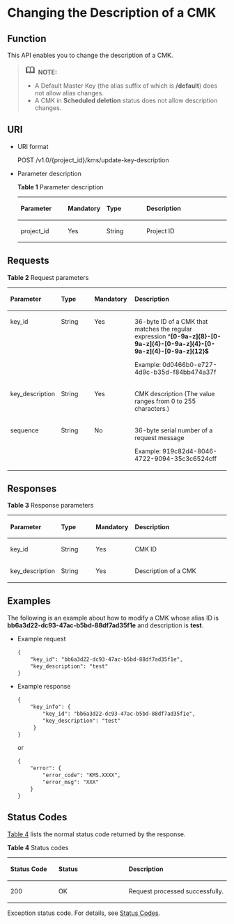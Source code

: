 # Changing the Description of a CMK<a name="kms_02_0027"></a>

## Function<a name="en-us_topic_0112992285_section6685482991125"></a>

This API enables you to change the description of a CMK.

>![](public_sys-resources/icon-note.gif) **NOTE:**   
>-   A Default Master Key \(the alias suffix of which is  **/default**\) does not allow alias changes.  
>-   A CMK in  **Scheduled deletion**  status does not allow description changes.  

## URI<a name="en-us_topic_0112992285_section3191906891125"></a>

-   URI format

    POST /v1.0/\{project\_id\}/kms/update-key-description

-   Parameter description

    **Table  1**  Parameter description

    <a name="en-us_topic_0112992285_table6116459691125"></a>
    <table><thead align="left"><tr id="en-us_topic_0112992285_row2741617991125"><th class="cellrowborder" valign="top" width="22.74%" id="mcps1.2.5.1.1"><p id="en-us_topic_0112992285_p611804291125"><a name="en-us_topic_0112992285_p611804291125"></a><a name="en-us_topic_0112992285_p611804291125"></a><strong id="en-us_topic_0112992285_b84235270619104"><a name="en-us_topic_0112992285_b84235270619104"></a><a name="en-us_topic_0112992285_b84235270619104"></a>Parameter</strong></p>
    </th>
    <th class="cellrowborder" valign="top" width="16.919999999999998%" id="mcps1.2.5.1.2"><p id="en-us_topic_0112992285_p2579942291125"><a name="en-us_topic_0112992285_p2579942291125"></a><a name="en-us_topic_0112992285_p2579942291125"></a><strong id="en-us_topic_0112992285_b84235270619106"><a name="en-us_topic_0112992285_b84235270619106"></a><a name="en-us_topic_0112992285_b84235270619106"></a>Mandatory</strong></p>
    </th>
    <th class="cellrowborder" valign="top" width="19.55%" id="mcps1.2.5.1.3"><p id="en-us_topic_0112992285_p937843891125"><a name="en-us_topic_0112992285_p937843891125"></a><a name="en-us_topic_0112992285_p937843891125"></a><strong id="en-us_topic_0112992285_b84235270619109"><a name="en-us_topic_0112992285_b84235270619109"></a><a name="en-us_topic_0112992285_b84235270619109"></a>Type</strong></p>
    </th>
    <th class="cellrowborder" valign="top" width="40.79%" id="mcps1.2.5.1.4"><p id="en-us_topic_0112992285_p2145602791125"><a name="en-us_topic_0112992285_p2145602791125"></a><a name="en-us_topic_0112992285_p2145602791125"></a><strong id="en-us_topic_0112992285_b842352706191013"><a name="en-us_topic_0112992285_b842352706191013"></a><a name="en-us_topic_0112992285_b842352706191013"></a>Description</strong></p>
    </th>
    </tr>
    </thead>
    <tbody><tr id="en-us_topic_0112992285_row6021661291125"><td class="cellrowborder" valign="top" width="22.74%" headers="mcps1.2.5.1.1 "><p id="en-us_topic_0112992285_p4570740291125"><a name="en-us_topic_0112992285_p4570740291125"></a><a name="en-us_topic_0112992285_p4570740291125"></a>project_id</p>
    </td>
    <td class="cellrowborder" valign="top" width="16.919999999999998%" headers="mcps1.2.5.1.2 "><p id="en-us_topic_0112992285_p1131205291125"><a name="en-us_topic_0112992285_p1131205291125"></a><a name="en-us_topic_0112992285_p1131205291125"></a>Yes</p>
    </td>
    <td class="cellrowborder" valign="top" width="19.55%" headers="mcps1.2.5.1.3 "><p id="en-us_topic_0112992285_p17684501212"><a name="en-us_topic_0112992285_p17684501212"></a><a name="en-us_topic_0112992285_p17684501212"></a>String</p>
    </td>
    <td class="cellrowborder" valign="top" width="40.79%" headers="mcps1.2.5.1.4 "><p id="en-us_topic_0112992285_p6308031091125"><a name="en-us_topic_0112992285_p6308031091125"></a><a name="en-us_topic_0112992285_p6308031091125"></a>Project ID</p>
    </td>
    </tr>
    </tbody>
    </table>


## Requests<a name="en-us_topic_0112992285_section3085187891125"></a>

**Table  2**  Request parameters

<a name="en-us_topic_0112992285_table6419419691821"></a>
<table><thead align="left"><tr id="en-us_topic_0112992285_row3033405791821"><th class="cellrowborder" valign="top" width="22.447755224477554%" id="mcps1.2.5.1.1"><p id="en-us_topic_0112992285_p4113955391821"><a name="en-us_topic_0112992285_p4113955391821"></a><a name="en-us_topic_0112992285_p4113955391821"></a><strong id="en-us_topic_0112992285_b842352706191032"><a name="en-us_topic_0112992285_b842352706191032"></a><a name="en-us_topic_0112992285_b842352706191032"></a>Parameter</strong></p>
</th>
<th class="cellrowborder" valign="top" width="15.308469153084694%" id="mcps1.2.5.1.2"><p id="en-us_topic_0112992285_p4396951091821"><a name="en-us_topic_0112992285_p4396951091821"></a><a name="en-us_topic_0112992285_p4396951091821"></a><strong id="en-us_topic_0112992285_b842352706191035"><a name="en-us_topic_0112992285_b842352706191035"></a><a name="en-us_topic_0112992285_b842352706191035"></a>Type</strong></p>
</th>
<th class="cellrowborder" valign="top" width="18.36816318368163%" id="mcps1.2.5.1.3"><p id="en-us_topic_0112992285_p476054391821"><a name="en-us_topic_0112992285_p476054391821"></a><a name="en-us_topic_0112992285_p476054391821"></a><strong id="en-us_topic_0112992285_b842352706191038"><a name="en-us_topic_0112992285_b842352706191038"></a><a name="en-us_topic_0112992285_b842352706191038"></a>Mandatory</strong></p>
</th>
<th class="cellrowborder" valign="top" width="43.87561243875613%" id="mcps1.2.5.1.4"><p id="en-us_topic_0112992285_p5005970191821"><a name="en-us_topic_0112992285_p5005970191821"></a><a name="en-us_topic_0112992285_p5005970191821"></a><strong id="en-us_topic_0112992285_b842352706191041"><a name="en-us_topic_0112992285_b842352706191041"></a><a name="en-us_topic_0112992285_b842352706191041"></a>Description</strong></p>
</th>
</tr>
</thead>
<tbody><tr id="en-us_topic_0112992285_row2830395191821"><td class="cellrowborder" valign="top" width="22.447755224477554%" headers="mcps1.2.5.1.1 "><p id="en-us_topic_0112992285_p41161123143326"><a name="en-us_topic_0112992285_p41161123143326"></a><a name="en-us_topic_0112992285_p41161123143326"></a>key_id</p>
</td>
<td class="cellrowborder" valign="top" width="15.308469153084694%" headers="mcps1.2.5.1.2 "><p id="en-us_topic_0112992285_p4386100291125"><a name="en-us_topic_0112992285_p4386100291125"></a><a name="en-us_topic_0112992285_p4386100291125"></a>String</p>
</td>
<td class="cellrowborder" valign="top" width="18.36816318368163%" headers="mcps1.2.5.1.3 "><p id="en-us_topic_0112992285_p12063482143326"><a name="en-us_topic_0112992285_p12063482143326"></a><a name="en-us_topic_0112992285_p12063482143326"></a>Yes</p>
</td>
<td class="cellrowborder" valign="top" width="43.87561243875613%" headers="mcps1.2.5.1.4 "><p id="en-us_topic_0112992285_p37618023143326"><a name="en-us_topic_0112992285_p37618023143326"></a><a name="en-us_topic_0112992285_p37618023143326"></a>36-byte ID of a CMK that matches the regular expression <span class="parmvalue" id="en-us_topic_0112992285_parmvalue80435593163333"><a name="en-us_topic_0112992285_parmvalue80435593163333"></a><a name="en-us_topic_0112992285_parmvalue80435593163333"></a><b>^[0-9a-z]{8}-[0-9a-z]{4}-[0-9a-z]{4}-[0-9a-z]{4}-[0-9a-z]{12}$</b></span></p>
<p id="en-us_topic_0112992285_p52558345143326"><a name="en-us_topic_0112992285_p52558345143326"></a><a name="en-us_topic_0112992285_p52558345143326"></a>Example: 0d0466b0-e727-4d9c-b35d-f84bb474a37f</p>
</td>
</tr>
<tr id="en-us_topic_0112992285_row601748291821"><td class="cellrowborder" valign="top" width="22.447755224477554%" headers="mcps1.2.5.1.1 "><p id="en-us_topic_0112992285_p1123746293430"><a name="en-us_topic_0112992285_p1123746293430"></a><a name="en-us_topic_0112992285_p1123746293430"></a>key_description</p>
</td>
<td class="cellrowborder" valign="top" width="15.308469153084694%" headers="mcps1.2.5.1.2 "><p id="en-us_topic_0112992285_p952418211233"><a name="en-us_topic_0112992285_p952418211233"></a><a name="en-us_topic_0112992285_p952418211233"></a>String</p>
</td>
<td class="cellrowborder" valign="top" width="18.36816318368163%" headers="mcps1.2.5.1.3 "><p id="en-us_topic_0112992285_p4346013693430"><a name="en-us_topic_0112992285_p4346013693430"></a><a name="en-us_topic_0112992285_p4346013693430"></a>Yes</p>
</td>
<td class="cellrowborder" valign="top" width="43.87561243875613%" headers="mcps1.2.5.1.4 "><p id="en-us_topic_0112992285_p3061008993430"><a name="en-us_topic_0112992285_p3061008993430"></a><a name="en-us_topic_0112992285_p3061008993430"></a>CMK description (The value ranges from 0 to 255 characters.)</p>
</td>
</tr>
<tr id="en-us_topic_0112992285_row315093291821"><td class="cellrowborder" valign="top" width="22.447755224477554%" headers="mcps1.2.5.1.1 "><p id="en-us_topic_0112992285_p5389896591821"><a name="en-us_topic_0112992285_p5389896591821"></a><a name="en-us_topic_0112992285_p5389896591821"></a>sequence</p>
</td>
<td class="cellrowborder" valign="top" width="15.308469153084694%" headers="mcps1.2.5.1.2 "><p id="en-us_topic_0112992285_p384402210314"><a name="en-us_topic_0112992285_p384402210314"></a><a name="en-us_topic_0112992285_p384402210314"></a>String</p>
</td>
<td class="cellrowborder" valign="top" width="18.36816318368163%" headers="mcps1.2.5.1.3 "><p id="en-us_topic_0112992285_p3451131791821"><a name="en-us_topic_0112992285_p3451131791821"></a><a name="en-us_topic_0112992285_p3451131791821"></a>No</p>
</td>
<td class="cellrowborder" valign="top" width="43.87561243875613%" headers="mcps1.2.5.1.4 "><p id="en-us_topic_0112992285_p1353627112719"><a name="en-us_topic_0112992285_p1353627112719"></a><a name="en-us_topic_0112992285_p1353627112719"></a>36-byte serial number of a request message</p>
<p id="en-us_topic_0112992285_p4395331691821"><a name="en-us_topic_0112992285_p4395331691821"></a><a name="en-us_topic_0112992285_p4395331691821"></a>Example: 919c82d4-8046-4722-9094-35c3c6524cff</p>
</td>
</tr>
</tbody>
</table>

## Responses<a name="en-us_topic_0112992285_section955024991125"></a>

**Table  3**  Response parameters

<a name="en-us_topic_0112992285_table4661953591125"></a>
<table><thead align="left"><tr id="en-us_topic_0112992285_row5741486791125"><th class="cellrowborder" valign="top" width="21.997800219978004%" id="mcps1.2.5.1.1"><p id="en-us_topic_0112992285_p2009266891125"><a name="en-us_topic_0112992285_p2009266891125"></a><a name="en-us_topic_0112992285_p2009266891125"></a><strong id="en-us_topic_0112992285_b842352706191126"><a name="en-us_topic_0112992285_b842352706191126"></a><a name="en-us_topic_0112992285_b842352706191126"></a>Parameter</strong></p>
</th>
<th class="cellrowborder" valign="top" width="15.978402159784022%" id="mcps1.2.5.1.2"><p id="en-us_topic_0112992285_p1689338191125"><a name="en-us_topic_0112992285_p1689338191125"></a><a name="en-us_topic_0112992285_p1689338191125"></a><strong id="en-us_topic_0112992285_b842352706191129"><a name="en-us_topic_0112992285_b842352706191129"></a><a name="en-us_topic_0112992285_b842352706191129"></a>Type</strong></p>
</th>
<th class="cellrowborder" valign="top" width="17.858214178582145%" id="mcps1.2.5.1.3"><p id="en-us_topic_0112992285_p2618658291125"><a name="en-us_topic_0112992285_p2618658291125"></a><a name="en-us_topic_0112992285_p2618658291125"></a><strong id="en-us_topic_0112992285_b842352706191132"><a name="en-us_topic_0112992285_b842352706191132"></a><a name="en-us_topic_0112992285_b842352706191132"></a>Mandatory</strong></p>
</th>
<th class="cellrowborder" valign="top" width="44.16558344165583%" id="mcps1.2.5.1.4"><p id="en-us_topic_0112992285_p4073839291125"><a name="en-us_topic_0112992285_p4073839291125"></a><a name="en-us_topic_0112992285_p4073839291125"></a><strong id="en-us_topic_0112992285_b842352706191134"><a name="en-us_topic_0112992285_b842352706191134"></a><a name="en-us_topic_0112992285_b842352706191134"></a>Description</strong></p>
</th>
</tr>
</thead>
<tbody><tr id="en-us_topic_0112992285_row1147544291125"><td class="cellrowborder" valign="top" width="21.997800219978004%" headers="mcps1.2.5.1.1 "><p id="en-us_topic_0112992285_p708028792054"><a name="en-us_topic_0112992285_p708028792054"></a><a name="en-us_topic_0112992285_p708028792054"></a>key_id</p>
</td>
<td class="cellrowborder" valign="top" width="15.978402159784022%" headers="mcps1.2.5.1.2 "><p id="en-us_topic_0112992285_p1574126631"><a name="en-us_topic_0112992285_p1574126631"></a><a name="en-us_topic_0112992285_p1574126631"></a>String</p>
</td>
<td class="cellrowborder" valign="top" width="17.858214178582145%" headers="mcps1.2.5.1.3 "><p id="en-us_topic_0112992285_p1443169492054"><a name="en-us_topic_0112992285_p1443169492054"></a><a name="en-us_topic_0112992285_p1443169492054"></a>Yes</p>
</td>
<td class="cellrowborder" valign="top" width="44.16558344165583%" headers="mcps1.2.5.1.4 "><p id="en-us_topic_0112992285_p2811658392054"><a name="en-us_topic_0112992285_p2811658392054"></a><a name="en-us_topic_0112992285_p2811658392054"></a>CMK ID</p>
</td>
</tr>
<tr id="en-us_topic_0112992285_row5657868491125"><td class="cellrowborder" valign="top" width="21.997800219978004%" headers="mcps1.2.5.1.1 "><p id="en-us_topic_0112992285_p1402298193456"><a name="en-us_topic_0112992285_p1402298193456"></a><a name="en-us_topic_0112992285_p1402298193456"></a>key_description</p>
</td>
<td class="cellrowborder" valign="top" width="15.978402159784022%" headers="mcps1.2.5.1.2 "><p id="en-us_topic_0112992285_p1390982717312"><a name="en-us_topic_0112992285_p1390982717312"></a><a name="en-us_topic_0112992285_p1390982717312"></a>String</p>
</td>
<td class="cellrowborder" valign="top" width="17.858214178582145%" headers="mcps1.2.5.1.3 "><p id="en-us_topic_0112992285_p1776938992054"><a name="en-us_topic_0112992285_p1776938992054"></a><a name="en-us_topic_0112992285_p1776938992054"></a>Yes</p>
</td>
<td class="cellrowborder" valign="top" width="44.16558344165583%" headers="mcps1.2.5.1.4 "><p id="en-us_topic_0112992285_p3003444392054"><a name="en-us_topic_0112992285_p3003444392054"></a><a name="en-us_topic_0112992285_p3003444392054"></a>Description of a CMK</p>
</td>
</tr>
</tbody>
</table>

## Examples<a name="en-us_topic_0112992285_section2139731104419"></a>

The following is an example about how to modify a CMK whose alias ID is  **bb6a3d22-dc93-47ac-b5bd-88df7ad35f1e**  and description is  **test**.

-   Example request

    ```
    {
        "key_id": "bb6a3d22-dc93-47ac-b5bd-88df7ad35f1e",
        "key_description": "test"     
    }
    ```

-   Example response

    ```
    {
        "key_info": {           
            "key_id": "bb6a3d22-dc93-47ac-b5bd-88df7ad35f1e",
            "key_description": "test"        
         }
    }
    ```

    or

    ```
    {
        "error": {
            "error_code": "KMS.XXXX",
            "error_msg": "XXX"
        }
    }
    ```


## Status Codes<a name="en-us_topic_0112992285_section3454223421"></a>

[Table 4](#en-us_topic_0112992285_en-us_topic_0112992294_en-us_topic_0079615001_table20596071)  lists the normal status code returned by the response.

**Table  4**  Status codes

<a name="en-us_topic_0112992285_en-us_topic_0112992294_en-us_topic_0079615001_table20596071"></a>
<table><thead align="left"><tr id="en-us_topic_0112992285_en-us_topic_0112992294_en-us_topic_0079615001_row9746163"><th class="cellrowborder" valign="top" width="22%" id="mcps1.2.4.1.1"><p id="en-us_topic_0112992285_en-us_topic_0112992294_p57545694203043"><a name="en-us_topic_0112992285_en-us_topic_0112992294_p57545694203043"></a><a name="en-us_topic_0112992285_en-us_topic_0112992294_p57545694203043"></a>Status Code</p>
</th>
<th class="cellrowborder" valign="top" width="32%" id="mcps1.2.4.1.2"><p id="en-us_topic_0112992285_en-us_topic_0112992294_p4531342288"><a name="en-us_topic_0112992285_en-us_topic_0112992294_p4531342288"></a><a name="en-us_topic_0112992285_en-us_topic_0112992294_p4531342288"></a>Status</p>
</th>
<th class="cellrowborder" valign="top" width="46%" id="mcps1.2.4.1.3"><p id="en-us_topic_0112992285_en-us_topic_0112992294_p30689603203043"><a name="en-us_topic_0112992285_en-us_topic_0112992294_p30689603203043"></a><a name="en-us_topic_0112992285_en-us_topic_0112992294_p30689603203043"></a>Description</p>
</th>
</tr>
</thead>
<tbody><tr id="en-us_topic_0112992285_en-us_topic_0112992294_en-us_topic_0079615001_row48621261"><td class="cellrowborder" valign="top" width="22%" headers="mcps1.2.4.1.1 "><p id="en-us_topic_0112992285_en-us_topic_0112992294_en-us_topic_0079615001_p46008046"><a name="en-us_topic_0112992285_en-us_topic_0112992294_en-us_topic_0079615001_p46008046"></a><a name="en-us_topic_0112992285_en-us_topic_0112992294_en-us_topic_0079615001_p46008046"></a>200</p>
</td>
<td class="cellrowborder" valign="top" width="32%" headers="mcps1.2.4.1.2 "><p id="en-us_topic_0112992285_en-us_topic_0112992294_p7538425819"><a name="en-us_topic_0112992285_en-us_topic_0112992294_p7538425819"></a><a name="en-us_topic_0112992285_en-us_topic_0112992294_p7538425819"></a>OK</p>
</td>
<td class="cellrowborder" valign="top" width="46%" headers="mcps1.2.4.1.3 "><p id="en-us_topic_0112992285_en-us_topic_0112992294_p1885682315512"><a name="en-us_topic_0112992285_en-us_topic_0112992294_p1885682315512"></a><a name="en-us_topic_0112992285_en-us_topic_0112992294_p1885682315512"></a>Request processed successfully.</p>
</td>
</tr>
</tbody>
</table>

Exception status code. For details, see  [Status Codes](status-codes.md#kms_02_0301).

